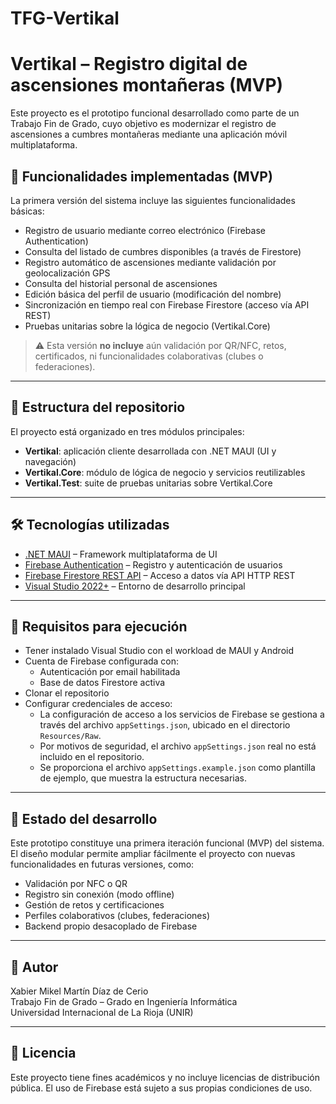 # TFG-Vertikal
# Vertikal – Registro digital de ascensiones montañeras (MVP)

Este proyecto es el prototipo funcional desarrollado como parte de un Trabajo Fin de Grado, cuyo objetivo es modernizar el registro de ascensiones a cumbres montañeras mediante una aplicación móvil multiplataforma.

## 📱 Funcionalidades implementadas (MVP)

La primera versión del sistema incluye las siguientes funcionalidades básicas:

- Registro de usuario mediante correo electrónico (Firebase Authentication)
- Consulta del listado de cumbres disponibles (a través de Firestore)
- Registro automático de ascensiones mediante validación por geolocalización GPS
- Consulta del historial personal de ascensiones
- Edición básica del perfil de usuario (modificación del nombre)
- Sincronización en tiempo real con Firebase Firestore (acceso vía API REST)
- Pruebas unitarias sobre la lógica de negocio (Vertikal.Core)

> ⚠️ Esta versión **no incluye** aún validación por QR/NFC, retos, certificados, ni funcionalidades colaborativas (clubes o federaciones).

---

## 🧱 Estructura del repositorio

El proyecto está organizado en tres módulos principales:

- **Vertikal**: aplicación cliente desarrollada con .NET MAUI (UI y navegación)
- **Vertikal.Core**: módulo de lógica de negocio y servicios reutilizables
- **Vertikal.Test**: suite de pruebas unitarias sobre Vertikal.Core

---

## 🛠️ Tecnologías utilizadas

- [.NET MAUI](https://learn.microsoft.com/en-us/dotnet/maui/) – Framework multiplataforma de UI
- [Firebase Authentication](https://firebase.google.com/docs/auth) – Registro y autenticación de usuarios
- [Firebase Firestore REST API](https://firebase.google.com/docs/firestore/use-rest-api) – Acceso a datos vía API HTTP REST
- [Visual Studio 2022+](https://visualstudio.microsoft.com/) – Entorno de desarrollo principal

---

## 🚀 Requisitos para ejecución

- Tener instalado Visual Studio con el workload de MAUI y Android
- Cuenta de Firebase configurada con:
  - Autenticación por email habilitada
  - Base de datos Firestore activa
- Clonar el repositorio
- Configurar credenciales de acceso:  
  - La configuración de acceso a los servicios de Firebase se gestiona a través del archivo `appSettings.json`, ubicado en el directorio `Resources/Raw`.
  - Por motivos de seguridad, el archivo `appSettings.json` real no está incluido en el repositorio.
  - Se proporciona el archivo `appSettings.example.json` como plantilla de ejemplo, que muestra la estructura necesarias.

---

## 📂 Estado del desarrollo

Este prototipo constituye una primera iteración funcional (MVP) del sistema. El diseño modular permite ampliar fácilmente el proyecto con nuevas funcionalidades en futuras versiones, como:

- Validación por NFC o QR
- Registro sin conexión (modo offline)
- Gestión de retos y certificaciones
- Perfiles colaborativos (clubes, federaciones)
- Backend propio desacoplado de Firebase

---

## 📝 Autor

Xabier Mikel Martín Díaz de Cerio  
Trabajo Fin de Grado – Grado en Ingeniería Informática  
Universidad Internacional de La Rioja (UNIR)

---

## 📄 Licencia

Este proyecto tiene fines académicos y no incluye licencias de distribución pública. El uso de Firebase está sujeto a sus propias condiciones de uso.

